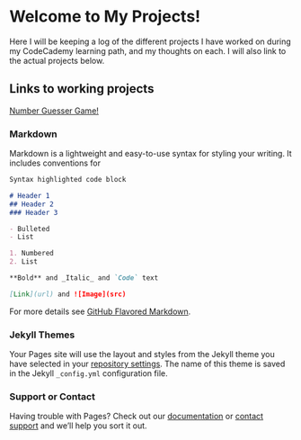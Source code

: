 # Welcome to My Projects!

Here I will be keeping a log of the different projects I have worked on during my CodeCademy learning path, and my thoughts on each. I will also link to the actual projects below.

## Links to working projects

[Number Guesser Game!](https://falc0n89.github.io/JS-projects-from-CodeCademy/Number%20Guesser/index.html) 

### Markdown

Markdown is a lightweight and easy-to-use syntax for styling your writing. It includes conventions for

```markdown
Syntax highlighted code block

# Header 1
## Header 2
### Header 3

- Bulleted
- List

1. Numbered
2. List

**Bold** and _Italic_ and `Code` text

[Link](url) and ![Image](src)
```

For more details see [GitHub Flavored Markdown](https://guides.github.com/features/mastering-markdown/).

### Jekyll Themes

Your Pages site will use the layout and styles from the Jekyll theme you have selected in your [repository settings](https://github.com/Falc0n89/JS-projects-from-CodeCademy/settings). The name of this theme is saved in the Jekyll `_config.yml` configuration file.

### Support or Contact

Having trouble with Pages? Check out our [documentation](https://docs.github.com/categories/github-pages-basics/) or [contact support](https://github.com/contact) and we’ll help you sort it out.
